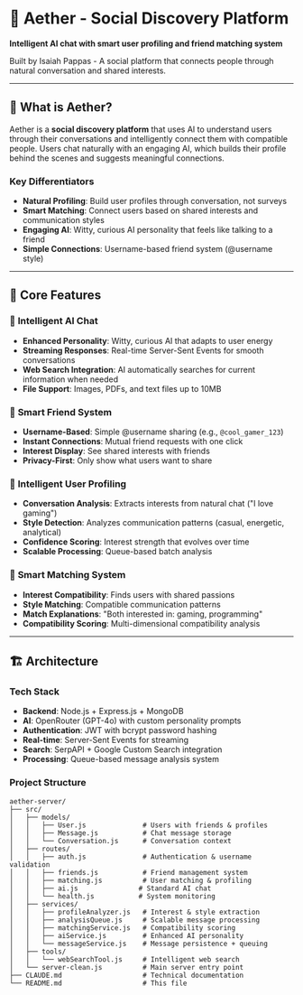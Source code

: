 # 🚀 Aether - Social Discovery Platform

**Intelligent AI chat with smart user profiling and friend matching system**

Built by Isaiah Pappas - A social platform that connects people through natural conversation and shared interests.

---

## 🌟 What is Aether?

Aether is a **social discovery platform** that uses AI to understand users through their conversations and intelligently connect them with compatible people. Users chat naturally with an engaging AI, which builds their profile behind the scenes and suggests meaningful connections.

### Key Differentiators
- **Natural Profiling**: Build user profiles through conversation, not surveys
- **Smart Matching**: Connect users based on shared interests and communication styles  
- **Engaging AI**: Witty, curious AI personality that feels like talking to a friend
- **Simple Connections**: Username-based friend system (@username style)

---

## 🎯 Core Features

### 🤖 **Intelligent AI Chat**
- **Enhanced Personality**: Witty, curious AI that adapts to user energy
- **Streaming Responses**: Real-time Server-Sent Events for smooth conversations
- **Web Search Integration**: AI automatically searches for current information when needed
- **File Support**: Images, PDFs, and text files up to 10MB

### 👥 **Smart Friend System** 
- **Username-Based**: Simple @username sharing (e.g., `@cool_gamer_123`)
- **Instant Connections**: Mutual friend requests with one click
- **Interest Display**: See shared interests with friends
- **Privacy-First**: Only show what users want to share

### 🧠 **Intelligent User Profiling**
- **Conversation Analysis**: Extracts interests from natural chat ("I love gaming")
- **Style Detection**: Analyzes communication patterns (casual, energetic, analytical)
- **Confidence Scoring**: Interest strength that evolves over time
- **Scalable Processing**: Queue-based batch analysis

### 🎯 **Smart Matching System**
- **Interest Compatibility**: Finds users with shared passions
- **Style Matching**: Compatible communication patterns
- **Match Explanations**: "Both interested in: gaming, programming"
- **Compatibility Scoring**: Multi-dimensional compatibility analysis

---

## 🏗️ Architecture

### **Tech Stack**
- **Backend**: Node.js + Express.js + MongoDB
- **AI**: OpenRouter (GPT-4o) with custom personality prompts
- **Authentication**: JWT with bcrypt password hashing
- **Real-time**: Server-Sent Events for streaming
- **Search**: SerpAPI + Google Custom Search integration
- **Processing**: Queue-based message analysis system

### **Project Structure**
```
aether-server/
├── src/
│   ├── models/
│   │   ├── User.js              # Users with friends & profiles
│   │   ├── Message.js           # Chat message storage
│   │   └── Conversation.js      # Conversation context
│   ├── routes/
│   │   ├── auth.js              # Authentication & username validation
│   │   ├── friends.js           # Friend management system
│   │   ├── matching.js          # User matching & profiling
│   │   ├── ai.js               # Standard AI chat
│   │   └── health.js           # System monitoring
│   ├── services/
│   │   ├── profileAnalyzer.js   # Interest & style extraction
│   │   ├── analysisQueue.js     # Scalable message processing
│   │   ├── matchingService.js   # Compatibility scoring
│   │   ├── aiService.js         # Enhanced AI personality
│   │   └── messageService.js    # Message persistence + queuing
│   ├── tools/
│   │   └── webSearchTool.js     # Intelligent web search
│   └── server-clean.js          # Main server entry point
├── CLAUDE.md                    # Technical documentation
└── README.md                    # This file
```

